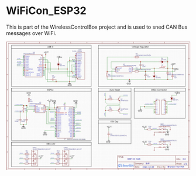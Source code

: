 # WiFiCon_ESP32

This is part of the WirelessControlBox project and is used to sned CAN Bus messages over WiFi.

![alt text](https://github.com/BrandonVP/WiFiCon_ESP32/blob/master/esp32CANBus.jpg)
